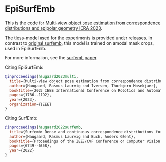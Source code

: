 # EpiSurfEmb

This is the code for [Multi-view object pose estimation from correspondence distributions and epipolar geometry
ICRA 2023](https://arxiv.org/pdf/2210.00924.pdf).

The tless-model used for the experiments is provided under releases. 
In contrast to [original surfemb](https://github.com/rasmushaugaard/surfemb), this model is trained on amodal mask crops, used in EpiSurfEmb.

For more information, see the [surfemb paper](https://openaccess.thecvf.com/content/CVPR2022/papers/Haugaard_SurfEmb_Dense_and_Continuous_Correspondence_Distributions_for_Object_Pose_Estimation_CVPR_2022_paper.pdf).


Citing EpiSurfEmb:
```bibtex
@inproceedings{haugaard2023multi,
  title={Multi-view object pose estimation from correspondence distributions and epipolar geometry},
  author={Haugaard, Rasmus Laurvig and Iversen, Thorbjorn Mosekjaer},
  booktitle={2023 IEEE International Conference on Robotics and Automation (ICRA)},
  pages={1786--1792},
  year={2023},
  organization={IEEE}
}
```

Citing SurfEmb:
```bibtex
@inproceedings{haugaard2022surfemb,
  title={Surfemb: Dense and continuous correspondence distributions for object pose estimation with learnt surface embeddings},
  author={Haugaard, Rasmus Laurvig and Buch, Anders Glent},
  booktitle={Proceedings of the IEEE/CVF Conference on Computer Vision and Pattern Recognition},
  pages={6749--6758},
  year={2022}
}
```